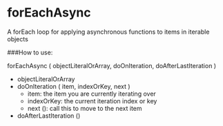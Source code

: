 # forEachAsync
A forEach loop for applying asynchronous functions to items in iterable objects

###How to use:

forEachAsync ( objectLiteralOrArray, doOnIteration, doAfterLastIteration )
- objectLiteralOrArray
- doOnIteration ( item, indexOrKey, next )
  - item: the item you are currently iterating over
  - indexOrKey: the current iteration index or key
  - next (): call this to move to the next item
- doAfterLastIteration ()
